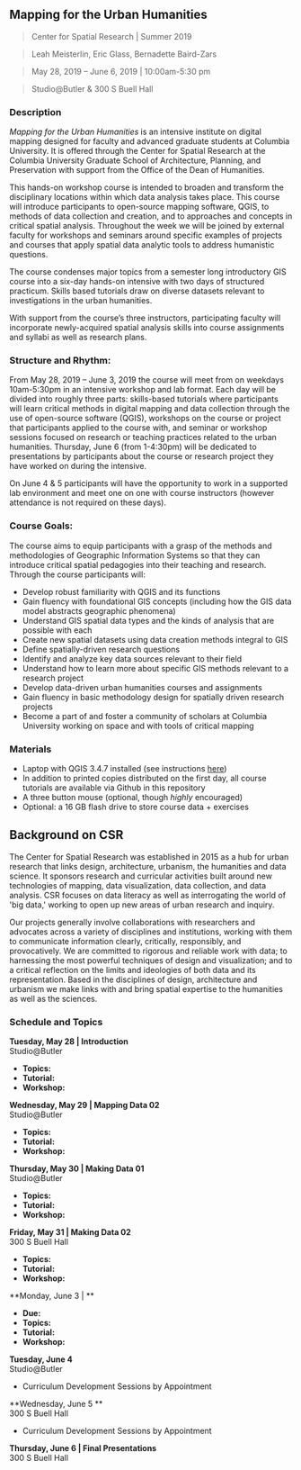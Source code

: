 ## Mapping for the Urban Humanities
>Center for Spatial Research | Summer 2019

>Leah Meisterlin, Eric Glass, Bernadette Baird-Zars

>May 28, 2019 – June 6, 2019 | 10:00am-5:30 pm

>Studio@Butler & 300 S Buell Hall

### Description

*Mapping for the Urban Humanities* is an intensive institute on digital mapping designed for faculty and advanced graduate students at Columbia University. It is offered through the Center for Spatial Research at the Columbia University Graduate School of Architecture, Planning, and Preservation with support from the Office of the Dean of Humanities.

This hands-on workshop course is intended to broaden and transform the disciplinary locations within which data analysis takes place. This course will introduce participants to open-source mapping software, QGIS, to methods of data collection and creation, and to approaches and concepts in critical spatial analysis. Throughout the week we will be joined by external faculty for workshops and seminars around specific examples of projects and courses that apply spatial data analytic tools to address humanistic questions.

The course condenses major topics from a semester long introductory GIS course into a six-day hands-on intensive with two days of structured practicum. Skills based tutorials draw on diverse datasets relevant to investigations in the urban humanities.

With support from the course’s three instructors, participating faculty will incorporate newly-acquired spatial analysis skills into course assignments and syllabi as well as research plans.

### Structure and Rhythm:
From May 28, 2019 – June 3, 2019 the course will meet from on weekdays 10am-5:30pm in an intensive workshop and lab format. Each day will be divided into roughly three parts: skills-based tutorials where participants will learn critical methods in digital mapping and data collection through the use of open-source software (QGIS), workshops on the course or project that participants applied to the course with, and seminar or workshop sessions focused on research or teaching practices related to the urban humanities.
Thursday, June 6 (from 1-4:30pm) will be dedicated to presentations by participants about the course or research project they have worked on during the intensive.

On June 4 & 5 participants will have the opportunity to work in a supported lab environment and meet one on one with course instructors (however attendance is not required on these days).



### Course Goals:
The course aims to equip participants with a grasp of the methods and methodologies of Geographic Information Systems so that they can introduce critical spatial pedagogies into their teaching and research. Through the course participants will:
*	Develop robust familiarity with QGIS and its functions
*	Gain fluency with foundational GIS concepts (including how the GIS data model abstracts geographic phenomena)
*	Understand GIS spatial data types and the kinds of analysis that are possible with each
*	Create new spatial datasets using data creation methods integral to GIS
*	Define spatially-driven research questions
*	Identify and analyze key data sources relevant to their field
*	Understand how to learn more about specific GIS methods relevant to a research project
*	Develop data-driven urban humanities courses and assignments
*	Gain fluency in basic methodology design for spatially driven research projects
*	Become a part of and foster a community of scholars at Columbia University working on space and with tools of critical mapping



### Materials
* Laptop with QGIS 3.4.7 installed (see instructions [here](/Resources/DownloadingQGIS.md))
* In addition to printed copies distributed on the first day, all course tutorials are available via Github in this repository
* A three button mouse (optional, though *highly* encouraged)
* Optional: a 16 GB flash drive to store course data + exercises

## Background on CSR
The Center for Spatial Research was established in 2015 as a hub for urban research that links design, architecture, urbanism, the humanities and data science. It sponsors research and curricular activities built around new technologies of mapping, data visualization, data collection, and data analysis. CSR focuses on data literacy as well as interrogating the world of 'big data,' working to open up new areas of urban research and inquiry.

Our projects generally involve collaborations with researchers and advocates across a variety of disciplines and institutions, working with them to communicate information clearly, critically, responsibly, and provocatively. We are committed to rigorous and reliable work with data; to harnessing the most powerful techniques of design and visualization; and to a critical reflection on the limits and ideologies of both data and its representation. Based in the disciplines of design, architecture and urbanism we make links with and bring spatial expertise to the humanities as well as the sciences.


### Schedule and Topics
**Tuesday, May 28 | Introduction**  
Studio@Butler
* **Topics:**
* **Tutorial:**
* **Workshop:**

**Wednesday, May 29 | Mapping Data 02**  
Studio@Butler
* **Topics:**
* **Tutorial:**
* **Workshop:**

**Thursday, May 30 | Making Data 01**  
Studio@Butler
* **Topics:**
* **Tutorial:**
* **Workshop:**

**Friday, May 31 | Making Data 02**  
300 S Buell Hall
* **Topics:**
* **Tutorial:**
* **Workshop:**

**Monday, June 3 | **  
* **Due:**
* **Topics:**
* **Tutorial:**
* **Workshop:**


**Tuesday, June 4**  
Studio@Butler
* Curriculum Development Sessions by Appointment

**Wednesday, June 5 **  
300 S Buell Hall
* Curriculum Development Sessions by Appointment

**Thursday, June 6 | Final Presentations**  
300 S Buell Hall
